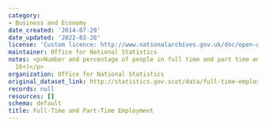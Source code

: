 ```yaml
---
category:
- Business and Economy
date_created: '2014-07-29'
date_updated: '2022-03-28'
license: 'Custom licence: http://www.nationalarchives.gov.uk/doc/open-government-licence/version/3/'
maintainer: Office for National Statistics
notes: <p>Number and percentage of people in full time and part time employment (aged
  16+)</p>
organization: Office for National Statistics
original_dataset_link: http://statistics.gov.scot/data/full-time-employment
records: null
resources: []
schema: default
title: Full-Time and Part-Time Employment
---
```

